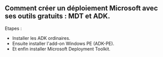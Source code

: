 ## Comment créer un déploiement Microsoft avec ses outils gratuits : MDT et ADK.
Etapes : 
* Installer les ADK ordinaires.
* Ensuite installer l'add-on Windows PE (ADK-PE).
* Et enfin installer Microsoft Deployment Toolkit.

